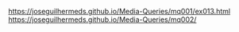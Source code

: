 https://joseguilhermeds.github.io/Media-Queries/mq001/ex013.html
https://joseguilhermeds.github.io/Media-Queries/mq002/
